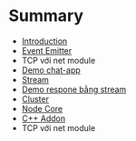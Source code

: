 # Summary

* [Introduction](README.md)
* [Event Emitter](event-emitter.md)
* TCP với net module
* [Demo chat-app](demo-chat-app.md)
* [Stream](stream.md)
* [Demo respone bằng stream](vd.md)
* [Cluster](cluster.md)
* [Node Core](node-core.md)
* [C++ Addon](c++-addon.md)
* TCP với net module

